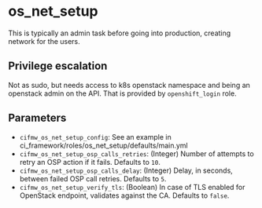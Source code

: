 # os_net_setup
This is typically an admin task before going into production,
creating network for the users.

## Privilege escalation
Not as sudo, but needs access to k8s openstack namespace and
being an openstack admin on the API.
That is provided by `openshift_login` role.

## Parameters
* `cifmw_os_net_setup_config`: See an example in ci_framework/roles/os_net_setup/defaults/main.yml
* `cifmw_os_net_setup_osp_calls_retries`: (Integer) Number of attempts to retry an OSP action if it fails. Defaults to `10`.
* `cifmw_os_net_setup_osp_calls_delay`: (Integer) Delay, in seconds, between failed OSP call retries. Defaults to `5`.
* `cifmw_os_net_setup_verify_tls`: (Boolean) In case of TLS enabled for OpenStack endpoint, validates against the CA. Defaults to `false`.
